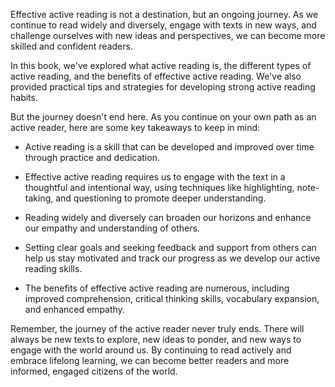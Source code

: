 
Effective active reading is not a destination, but an ongoing journey. As we continue to read widely and diversely, engage with texts in new ways, and challenge ourselves with new ideas and perspectives, we can become more skilled and confident readers.

In this book, we've explored what active reading is, the different types of active reading, and the benefits of effective active reading. We've also provided practical tips and strategies for developing strong active reading habits.

But the journey doesn't end here. As you continue on your own path as an active reader, here are some key takeaways to keep in mind:

* Active reading is a skill that can be developed and improved over time through practice and dedication.

* Effective active reading requires us to engage with the text in a thoughtful and intentional way, using techniques like highlighting, note-taking, and questioning to promote deeper understanding.

* Reading widely and diversely can broaden our horizons and enhance our empathy and understanding of others.

* Setting clear goals and seeking feedback and support from others can help us stay motivated and track our progress as we develop our active reading skills.

* The benefits of effective active reading are numerous, including improved comprehension, critical thinking skills, vocabulary expansion, and enhanced empathy.

Remember, the journey of the active reader never truly ends. There will always be new texts to explore, new ideas to ponder, and new ways to engage with the world around us. By continuing to read actively and embrace lifelong learning, we can become better readers and more informed, engaged citizens of the world.
